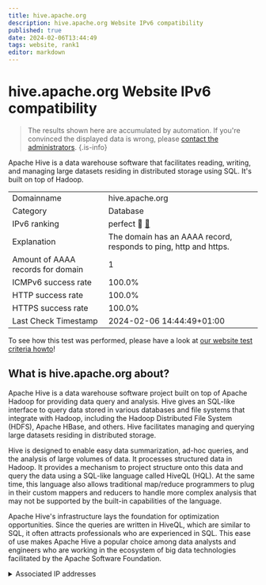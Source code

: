 ```yaml
---
title: hive.apache.org
description: hive.apache.org Website IPv6 compatibility
published: true
date: 2024-02-06T13:44:49
tags: website, rank1
editor: markdown
---
```


# hive.apache.org Website IPv6 compatibility

> The results shown here are accumulated by automation. If you're convinced the displayed data is wrong, please [contact the administrators](/howto/chat). 
{.is-info}

Apache Hive is a data warehouse software that facilitates reading, writing, and managing large datasets residing in distributed storage using SQL. It's built on top of Hadoop.


|   |   |
| - | - |
| Domainname | hive.apache.org
| Category | Database |
| IPv6 ranking | perfect :1st_place_medal: [🔗](/howto/ranking) |
| Explanation | The domain has an AAAA record, responds to ping, http and https. |
| Amount of AAAA records for domain | 1 |
| ICMPv6 success rate | 100.0%|
| HTTP success rate | 100.0% |
| HTTPS success rate | 100.0% |
| Last Check Timestamp | 2024-02-06 14:44:49+01:00 |

To see how this test was performed, please have a look at [our website test criteria howto](/howto/testcriteria/website)!


## What is hive.apache.org about?
Apache Hive is a data warehouse software project built on top of Apache Hadoop for providing data query and analysis. Hive gives an SQL-like interface to query data stored in various databases and file systems that integrate with Hadoop, including the Hadoop Distributed File System (HDFS), Apache HBase, and others. Hive facilitates managing and querying large datasets residing in distributed storage.

Hive is designed to enable easy data summarization, ad-hoc queries, and the analysis of large volumes of data. It processes structured data in Hadoop. It provides a mechanism to project structure onto this data and query the data using a SQL-like language called HiveQL (HQL). At the same time, this language also allows traditional map/reduce programmers to plug in their custom mappers and reducers to handle more complex analysis that may not be supported by the built-in capabilities of the language.

Apache Hive's infrastructure lays the foundation for optimization opportunities. Since the queries are written in HiveQL, which are similar to SQL, it often attracts professionals who are experienced in SQL. This ease of use makes Apache Hive a popular choice among data analysts and engineers who are working in the ecosystem of big data technologies facilitated by the Apache Software Foundation.



<details>
<summary>Associated IP addresses</summary>

2a04:4e42::644

</details>
